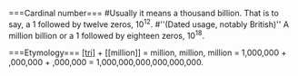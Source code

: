 ===Cardinal number===
#Usually it means a thousand billion. That is to say, a 1 followed by twelve zeros, 10<sup>12</sup>.
#''(Dated usage, notably British)'' A million billion or a 1 followed by eighteen zeros, 10<sup>18</sup>.

===Etymology===
[[tri]](three) + [[million]] = million, million, million = 1,000,000 + ,000,000 + ,000,000 = 1,000,000,000,000,000,000.
